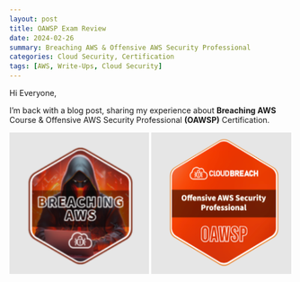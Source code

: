 ```yaml
---
layout: post
title: OAWSP Exam Review
date: 2024-02-26
summary: Breaching AWS & Offensive AWS Security Professional
categories: Cloud Security, Certification
tags: [AWS, Write-Ups, Cloud Security]
---
```


Hi Everyone,

I’m back with a blog post, sharing my experience about **Breaching AWS** Course & Offensive AWS Security Professional **(OAWSP)** Certification.

<p align="center">
  <img src="/images/oawsp/feature-logo.png">
</p>

